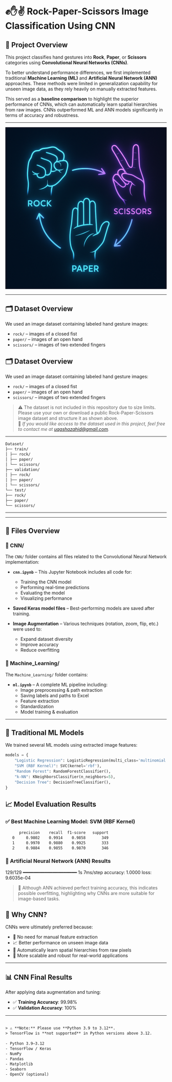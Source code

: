 # ✊✋✌️ Rock-Paper-Scissors Image Classification Using CNN

## 📌 Project Overview  
This project classifies hand gestures into **Rock**, **Paper**, or **Scissors** categories using **Convolutional Neural Networks (CNNs)**.  

To better understand performance differences, we first implemented traditional **Machine Learning (ML)** and **Artificial Neural Network (ANN)** approaches. These methods were limited in generalization capability for unseen image data, as they rely heavily on manually extracted features.  

This served as a **baseline comparison** to highlight the superior performance of CNNs, which can automatically learn spatial hierarchies from raw images. CNNs outperformed ML and ANN models significantly in terms of accuracy and robustness.

---

<img src="Images/Stone-Paper-Scissors.png" alt="Stone Paper Scissors Game Demo" width="600"/>

---

## 🗂️ Dataset Overview  
We used an image dataset containing labeled hand gesture images:
- `rock/` – images of a closed fist  
- `paper/` – images of an open hand  
- `scissors/` – images of two extended fingers  

## 🗂️ Dataset Overview  
We used an image dataset containing labeled hand gesture images:
- `rock/` – images of a closed fist  
- `paper/` – images of an open hand  
- `scissors/` – images of two extended fingers  

> ⚠️ The dataset is not included in this repository due to size limits.  
> Please use your own or download a public Rock-Paper-Scissors image dataset and structure it as shown above.  
> 📩 *If you would like access to the dataset used in this project, feel free to contact me at [uqashazahid@gmail.com](mailto:uqashazahid@gmail.com).*

---

```plaintext
Dataset/
├── train/
│ ├── rock/
│ ├── paper/
│ └── scissors/
├── validation/
│ ├── rock/
│ ├── paper/
│ └── scissors/
└── test/
├── rock/
├── paper/
└── scissors/
```
---


---

## 📁 Files Overview

### 📂 CNN/  
The `CNN/` folder contains all files related to the Convolutional Neural Network implementation:
- **`cnn.ipynb`** – This Jupyter Notebook includes all code for:
  - Training the CNN model  
  - Performing real-time predictions  
  - Evaluating the model  
  - Visualizing performance  

- **Saved Keras model files** – Best-performing models are saved after training.  

- **Image Augmentation** – Various techniques (rotation, zoom, flip, etc.) were used to:
  - Expand dataset diversity  
  - Improve accuracy  
  - Reduce overfitting  

### 📂 Machine_Learning/  
The `Machine_Learning/` folder contains:
- **`ml.ipynb`** – A complete ML pipeline including:
  - Image preprocessing & path extraction  
  - Saving labels and paths to Excel  
  - Feature extraction  
  - Standardization  
  - Model training & evaluation  

---

## 🔬 Traditional ML Models  

We trained several ML models using extracted image features:
```python
models = {
    "Logistic Regression": LogisticRegression(multi_class='multinomial', solver='lbfgs', max_iter=1000),
    "SVM (RBF Kernel)": SVC(kernel='rbf'),
    "Random Forest": RandomForestClassifier(),
    "k-NN": KNeighborsClassifier(n_neighbors=5),
    "Decision Tree": DecisionTreeClassifier(),
}
```
## 📈 Model Evaluation Results

### ✅ Best Machine Learning Model: SVM (RBF Kernel)
          precision    recall  f1-score   support
       0     0.9802    0.9914    0.9858       349
       1     0.9970    0.9880    0.9925       333
       2     0.9884    0.9855    0.9870       346



### 🤖 Artificial Neural Network (ANN) Results

129/129 ━━━━━━━━━━━━━━━━━━━━ 1s 7ms/step
accuracy: 1.0000
loss: 9.6035e-04


> 📌 Although ANN achieved perfect training accuracy, this indicates possible overfitting, highlighting why CNNs are more suitable for image-based tasks.
> 



## 🧠 Why CNN?

CNNs were ultimately preferred because:

- 🚫 No need for manual feature extraction  
- 📈 Better performance on unseen image data  
- 🧭 Automatically learn spatial hierarchies from raw pixels  
- 💪 More scalable and robust for real-world applications  

---

## 📊 CNN Final Results

After applying data augmentation and tuning:

- ✅ **Training Accuracy**: 99.98%  
- ✅ **Validation Accuracy**: 100%  

---

```## 🛠️ Requirements

> ⚠️ **Note:** Please use **Python 3.9 to 3.12**.  
> TensorFlow is **not supported** in Python versions above 3.12.

- Python 3.9–3.12  
- TensorFlow / Keras  
- NumPy  
- Pandas  
- Matplotlib
- Seaborn
- OpenCV (optional)



